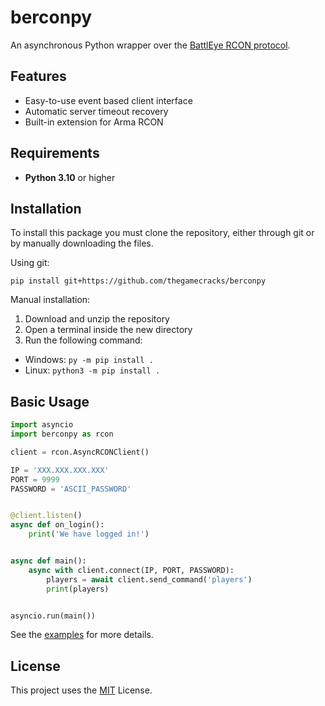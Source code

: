 # berconpy

An asynchronous Python wrapper over the
[BattlEye RCON protocol][1].

## Features

- Easy-to-use event based client interface
- Automatic server timeout recovery
- Built-in extension for Arma RCON

## Requirements

- **Python 3.10** or higher

## Installation

To install this package you must clone the repository,
either through git or by manually downloading the files.

Using git:

```
pip install git+https://github.com/thegamecracks/berconpy
```

Manual installation:

1. Download and unzip the repository
2. Open a terminal inside the new directory
3. Run the following command:
  - Windows: `py -m pip install .`
  - Linux: `python3 -m pip install .`

## Basic Usage

```py
import asyncio
import berconpy as rcon

client = rcon.AsyncRCONClient()

IP = 'XXX.XXX.XXX.XXX'
PORT = 9999
PASSWORD = 'ASCII_PASSWORD'


@client.listen()
async def on_login():
    print('We have logged in!')


async def main():
    async with client.connect(IP, PORT, PASSWORD):
        players = await client.send_command('players')
        print(players)


asyncio.run(main())
```

See the [examples](examples/) for more details.

## License

This project uses the [MIT](LICENSE) License.

[1]: https://www.battleye.com/downloads/BERConProtocol.txt
